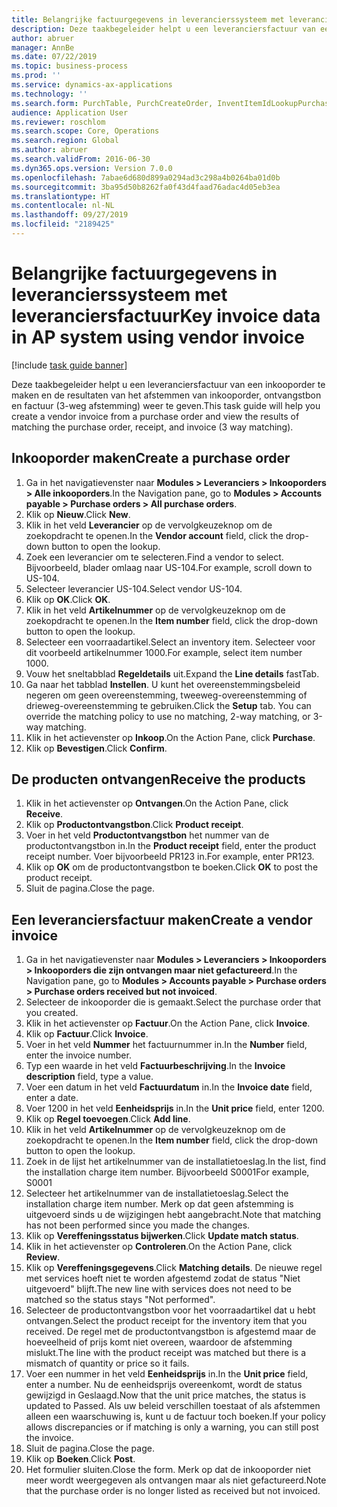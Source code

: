 ```yaml
---
title: Belangrijke factuurgegevens in leverancierssysteem met leveranciersfactuur
description: Deze taakbegeleider helpt u een leveranciersfactuur van een inkooporder te maken en de resultaten van het afstemmen van inkooporder, ontvangstbon en factuur (3-weg afstemming) weer te geven.
author: abruer
manager: AnnBe
ms.date: 07/22/2019
ms.topic: business-process
ms.prod: ''
ms.service: dynamics-ax-applications
ms.technology: ''
ms.search.form: PurchTable, PurchCreateOrder, InventItemIdLookupPurchase, PurchEditLines, VendEditInvoice, InventItemIdLookupSimple, VendInvoiceMatchingDetails
audience: Application User
ms.reviewer: roschlom
ms.search.scope: Core, Operations
ms.search.region: Global
ms.author: abruer
ms.search.validFrom: 2016-06-30
ms.dyn365.ops.version: Version 7.0.0
ms.openlocfilehash: 7abae6d680d899a0294ad3c298a4b0264ba01d0b
ms.sourcegitcommit: 3ba95d50b8262fa0f43d4faad76adac4d05eb3ea
ms.translationtype: HT
ms.contentlocale: nl-NL
ms.lasthandoff: 09/27/2019
ms.locfileid: "2189425"
---
```

# <a name="key-invoice-data-in-ap-system-using-vendor-invoice"></a><span data-ttu-id="66739-103">Belangrijke factuurgegevens in leverancierssysteem met leveranciersfactuur</span><span class="sxs-lookup"><span data-stu-id="66739-103">Key invoice data in AP system using vendor invoice</span></span>

[!include [task guide banner](../../includes/task-guide-banner.md)]

<span data-ttu-id="66739-104">Deze taakbegeleider helpt u een leveranciersfactuur van een inkooporder te maken en de resultaten van het afstemmen van inkooporder, ontvangstbon en factuur (3-weg afstemming) weer te geven.</span><span class="sxs-lookup"><span data-stu-id="66739-104">This task guide will help you create a vendor invoice from a purchase order and view the results of matching the purchase order, receipt, and invoice (3 way matching).</span></span>


## <a name="create-a-purchase-order"></a><span data-ttu-id="66739-105">Inkooporder maken</span><span class="sxs-lookup"><span data-stu-id="66739-105">Create a purchase order</span></span>
1. <span data-ttu-id="66739-106">Ga in het navigatievenster naar **Modules > Leveranciers > Inkooporders > Alle inkooporders**.</span><span class="sxs-lookup"><span data-stu-id="66739-106">In the Navigation pane, go to **Modules > Accounts payable > Purchase orders > All purchase orders**.</span></span>
2. <span data-ttu-id="66739-107">Klik op **Nieuw**.</span><span class="sxs-lookup"><span data-stu-id="66739-107">Click **New**.</span></span>
3. <span data-ttu-id="66739-108">Klik in het veld **Leverancier** op de vervolgkeuzeknop om de zoekopdracht te openen.</span><span class="sxs-lookup"><span data-stu-id="66739-108">In the **Vendor account** field, click the drop-down button to open the lookup.</span></span>
4. <span data-ttu-id="66739-109">Zoek een leverancier om te selecteren.</span><span class="sxs-lookup"><span data-stu-id="66739-109">Find a vendor to select.</span></span> <span data-ttu-id="66739-110">Bijvoorbeeld, blader omlaag naar US-104.</span><span class="sxs-lookup"><span data-stu-id="66739-110">For example, scroll down to US-104.</span></span>
5. <span data-ttu-id="66739-111">Selecteer leverancier US-104.</span><span class="sxs-lookup"><span data-stu-id="66739-111">Select vendor US-104.</span></span>
6. <span data-ttu-id="66739-112">Klik op **OK**.</span><span class="sxs-lookup"><span data-stu-id="66739-112">Click **OK**.</span></span>
7. <span data-ttu-id="66739-113">Klik in het veld **Artikelnummer** op de vervolgkeuzeknop om de zoekopdracht te openen.</span><span class="sxs-lookup"><span data-stu-id="66739-113">In the **Item number** field, click the drop-down button to open the lookup.</span></span>
8. <span data-ttu-id="66739-114">Selecteer een voorraadartikel.</span><span class="sxs-lookup"><span data-stu-id="66739-114">Select an inventory item.</span></span> <span data-ttu-id="66739-115">Selecteer voor dit voorbeeld artikelnummer 1000.</span><span class="sxs-lookup"><span data-stu-id="66739-115">For example, select item number 1000.</span></span>
9. <span data-ttu-id="66739-116">Vouw het sneltabblad **Regeldetails** uit.</span><span class="sxs-lookup"><span data-stu-id="66739-116">Expand the **Line details** fastTab.</span></span>
10. <span data-ttu-id="66739-117">Ga naar het tabblad **Instellen**. U kunt het overeenstemmingsbeleid negeren om geen overeenstemming, tweeweg-overeenstemming of drieweg-overeenstemming te gebruiken.</span><span class="sxs-lookup"><span data-stu-id="66739-117">Click the **Setup** tab. You can override the matching policy to use no matching, 2-way matching, or 3-way matching.</span></span>  
11. <span data-ttu-id="66739-118">Klik in het actievenster op **Inkoop**.</span><span class="sxs-lookup"><span data-stu-id="66739-118">On the Action Pane, click **Purchase**.</span></span>
12. <span data-ttu-id="66739-119">Klik op **Bevestigen**.</span><span class="sxs-lookup"><span data-stu-id="66739-119">Click **Confirm**.</span></span>

## <a name="receive-the-products"></a><span data-ttu-id="66739-120">De producten ontvangen</span><span class="sxs-lookup"><span data-stu-id="66739-120">Receive the products</span></span>
1. <span data-ttu-id="66739-121">Klik in het actievenster op **Ontvangen**.</span><span class="sxs-lookup"><span data-stu-id="66739-121">On the Action Pane, click **Receive**.</span></span>
2. <span data-ttu-id="66739-122">Klik op **Productontvangstbon**.</span><span class="sxs-lookup"><span data-stu-id="66739-122">Click **Product receipt**.</span></span>
3. <span data-ttu-id="66739-123">Voer in het veld **Productontvangstbon** het nummer van de productontvangstbon in.</span><span class="sxs-lookup"><span data-stu-id="66739-123">In the **Product receipt** field, enter the product receipt number.</span></span> <span data-ttu-id="66739-124">Voer bijvoorbeeld PR123 in.</span><span class="sxs-lookup"><span data-stu-id="66739-124">For example, enter PR123.</span></span>
4. <span data-ttu-id="66739-125">Klik op **OK** om de productontvangstbon te boeken.</span><span class="sxs-lookup"><span data-stu-id="66739-125">Click **OK** to post the product receipt.</span></span>
5. <span data-ttu-id="66739-126">Sluit de pagina.</span><span class="sxs-lookup"><span data-stu-id="66739-126">Close the page.</span></span>

## <a name="create-a-vendor-invoice"></a><span data-ttu-id="66739-127">Een leveranciersfactuur maken</span><span class="sxs-lookup"><span data-stu-id="66739-127">Create a vendor invoice</span></span>
1. <span data-ttu-id="66739-128">Ga in het navigatievenster naar **Modules > Leveranciers > Inkooporders > Inkooporders die zijn ontvangen maar niet gefactureerd**.</span><span class="sxs-lookup"><span data-stu-id="66739-128">In the Navigation pane, go to **Modules > Accounts payable > Purchase orders > Purchase orders received but not invoiced**.</span></span>
2. <span data-ttu-id="66739-129">Selecteer de inkooporder die is gemaakt.</span><span class="sxs-lookup"><span data-stu-id="66739-129">Select the purchase order that you created.</span></span>
3. <span data-ttu-id="66739-130">Klik in het actievenster op **Factuur**.</span><span class="sxs-lookup"><span data-stu-id="66739-130">On the Action Pane, click **Invoice**.</span></span>
4. <span data-ttu-id="66739-131">Klik op **Factuur**.</span><span class="sxs-lookup"><span data-stu-id="66739-131">Click **Invoice**.</span></span>
5. <span data-ttu-id="66739-132">Voer in het veld **Nummer** het factuurnummer in.</span><span class="sxs-lookup"><span data-stu-id="66739-132">In the **Number** field, enter the invoice number.</span></span>
6. <span data-ttu-id="66739-133">Typ een waarde in het veld **Factuurbeschrijving**.</span><span class="sxs-lookup"><span data-stu-id="66739-133">In the **Invoice description** field, type a value.</span></span>
7. <span data-ttu-id="66739-134">Voer een datum in het veld **Factuurdatum** in.</span><span class="sxs-lookup"><span data-stu-id="66739-134">In the **Invoice date** field, enter a date.</span></span>
8. <span data-ttu-id="66739-135">Voer 1200 in het veld **Eenheidsprijs** in.</span><span class="sxs-lookup"><span data-stu-id="66739-135">In the **Unit price** field, enter 1200.</span></span>
9. <span data-ttu-id="66739-136">Klik op **Regel toevoegen**.</span><span class="sxs-lookup"><span data-stu-id="66739-136">Click **Add line**.</span></span>
10. <span data-ttu-id="66739-137">Klik in het veld **Artikelnummer** op de vervolgkeuzeknop om de zoekopdracht te openen.</span><span class="sxs-lookup"><span data-stu-id="66739-137">In the **Item number** field, click the drop-down button to open the lookup.</span></span>
11. <span data-ttu-id="66739-138">Zoek in de lijst het artikelnummer van de installatietoeslag.</span><span class="sxs-lookup"><span data-stu-id="66739-138">In the list, find the installation charge item number.</span></span> <span data-ttu-id="66739-139">Bijvoorbeeld S0001</span><span class="sxs-lookup"><span data-stu-id="66739-139">For example, S0001</span></span>
12. <span data-ttu-id="66739-140">Selecteer het artikelnummer van de installatietoeslag.</span><span class="sxs-lookup"><span data-stu-id="66739-140">Select the installation charge item number.</span></span> <span data-ttu-id="66739-141">Merk op dat geen afstemming is uitgevoerd sinds u de wijzigingen hebt aangebracht.</span><span class="sxs-lookup"><span data-stu-id="66739-141">Note that matching has not been performed since you made the changes.</span></span>  
13. <span data-ttu-id="66739-142">Klik op **Vereffeningsstatus bijwerken**.</span><span class="sxs-lookup"><span data-stu-id="66739-142">Click **Update match status**.</span></span>
14. <span data-ttu-id="66739-143">Klik in het actievenster op **Controleren**.</span><span class="sxs-lookup"><span data-stu-id="66739-143">On the Action Pane, click **Review**.</span></span>
15. <span data-ttu-id="66739-144">Klik op **Vereffeningsgegevens**.</span><span class="sxs-lookup"><span data-stu-id="66739-144">Click **Matching details**.</span></span> <span data-ttu-id="66739-145">De nieuwe regel met services hoeft niet te worden afgestemd zodat de status "Niet uitgevoerd" blijft.</span><span class="sxs-lookup"><span data-stu-id="66739-145">The new line with services does not need to be matched so the status stays "Not performed".</span></span>  
16. <span data-ttu-id="66739-146">Selecteer de productontvangstbon voor het voorraadartikel dat u hebt ontvangen.</span><span class="sxs-lookup"><span data-stu-id="66739-146">Select the product receipt for the inventory item that you received.</span></span> <span data-ttu-id="66739-147">De regel met de productontvangstbon is afgestemd maar de hoeveelheid of prijs komt niet overeen, waardoor de afstemming mislukt.</span><span class="sxs-lookup"><span data-stu-id="66739-147">The line with the product receipt was matched but there is a mismatch of quantity or price so it fails.</span></span>  
17. <span data-ttu-id="66739-148">Voer een nummer in het veld **Eenheidsprijs** in.</span><span class="sxs-lookup"><span data-stu-id="66739-148">In the **Unit price** field, enter a number.</span></span> <span data-ttu-id="66739-149">Nu de eenheidsprijs overeenkomt, wordt de status gewijzigd in Geslaagd.</span><span class="sxs-lookup"><span data-stu-id="66739-149">Now that the unit price matches, the status is updated to Passed.</span></span> <span data-ttu-id="66739-150">Als uw beleid verschillen toestaat of als afstemmen alleen een waarschuwing is, kunt u de factuur toch boeken.</span><span class="sxs-lookup"><span data-stu-id="66739-150">If your policy allows discrepancies or if matching is only a warning, you can still post the invoice.</span></span>  
18. <span data-ttu-id="66739-151">Sluit de pagina.</span><span class="sxs-lookup"><span data-stu-id="66739-151">Close the page.</span></span>
19. <span data-ttu-id="66739-152">Klik op **Boeken**.</span><span class="sxs-lookup"><span data-stu-id="66739-152">Click **Post**.</span></span>
20. <span data-ttu-id="66739-153">Het formulier sluiten.</span><span class="sxs-lookup"><span data-stu-id="66739-153">Close the form.</span></span> <span data-ttu-id="66739-154">Merk op dat de inkooporder niet meer wordt weergegeven als ontvangen maar als niet gefactureerd.</span><span class="sxs-lookup"><span data-stu-id="66739-154">Note that the purchase order is no longer listed as received but not invoiced.</span></span>  

